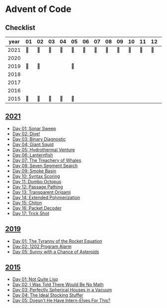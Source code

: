 # Advent of Code

## Checklist

year|01|02|03|04|05|06|07|08|09|10|11|12|13|14|15|16|17|18|19|20|21|22|23|24|25
----|---|---|---|---|---|---|---|---|---|---|---|---|---|---|---|---|---|---|---|---|---|---|---|---|---
2021 |🌟|🌟|🌟|🌟|🌟|🌟|🌟|🌟|🌟|🌟|🌟|🌟|🌟|🌟|🌟|🌟|🌟||||||||| 
2020 |||||||||||||||||||||||||
2019 |🌟|🌟|||🌟|||||||||||||||||||||
2018 ||||||||||||||||||||||||||
2017 ||||||||||||||||||||||||||
2016 ||||||||||||||||||||||||||
2015 |🌟|🌟|🌟|🌟|🌟|||||||||||||||||||||
 


## [2021](https://adventofcode.com/2021)

* [Day 01: Sonar Sweep](./_2021/_01)
* [Day 02: Dive!](./_2021/_02)
* [Day 03: Binary Diagnostic](./_2021/_03)
* [Day 04: Giant Squid](./_2021/_04)
* [Day 05: Hydrothermal Venture](./_2021/_05)
* [Day 06: Lanternfish](./_2021/_06)
* [Day 07: The Treachery of Whales](./_2021/_07)
* [Day 08: Seven Segment Search](./_2021/_08)
* [Day 09: Smoke Basin](./_2021/_09)
* [Day 10: Syntax Scoring](./_2021/_10)
* [Day 11: Dumbo Octopus](./_2021/_11)
* [Day 12: Passage Pathing](./_2021/_12)
* [Day 13: Transparent Origami](./_2021/_13)
* [Day 14: Extended Polymerization](./_2021/_14)
* [Day 15: Chiton](./_2021/_15)
* [Day 16: Packet Decoder](./_2021/_16)
* [Day 17: Trick Shot](./_2021/_17)


## [2019](https://adventofcode.com/2019)

* [Day 01: The Tyranny of the Rocket Equation](./_2019/_01)
* [Day 02: 1202 Program Alarm](./_2019/_02)
* [Day 05: Sunny with a Chance of Asteroids](./_2019/_05)


## [2015](https://adventofcode.com/2015)

* [Day 01: Not Quite Lisp](./_2015/_01)
* [Day 02: I Was Told There Would Be No Math](./_2015/_02)
* [Day 03: Perfectly Spherical Houses in a Vacuum](./_2015/_03)
* [Day 04: The Ideal Stocking Stuffer](./_2015/_04)
* [Day 05: Doesn't He Have Intern-Elves For This?](./_2015/_05)
